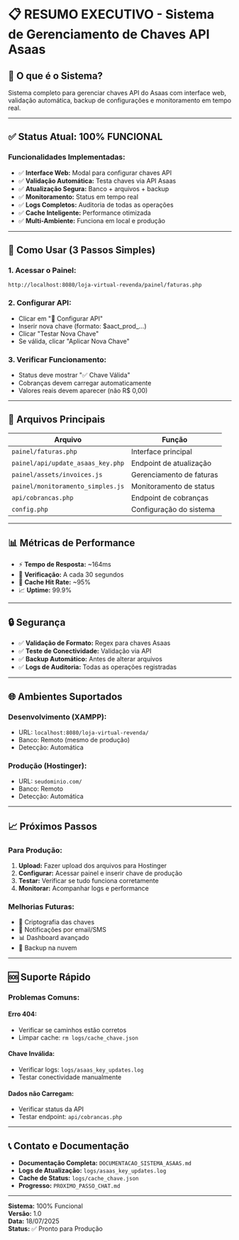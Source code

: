 # 📋 RESUMO EXECUTIVO - Sistema de Gerenciamento de Chaves API Asaas

## 🎯 **O que é o Sistema?**

Sistema completo para gerenciar chaves API do Asaas com interface web, validação automática, backup de configurações e monitoramento em tempo real.

---

## ✅ **Status Atual: 100% FUNCIONAL**

### **Funcionalidades Implementadas:**
- ✅ **Interface Web:** Modal para configurar chaves API
- ✅ **Validação Automática:** Testa chaves via API Asaas
- ✅ **Atualização Segura:** Banco + arquivos + backup
- ✅ **Monitoramento:** Status em tempo real
- ✅ **Logs Completos:** Auditoria de todas as operações
- ✅ **Cache Inteligente:** Performance otimizada
- ✅ **Multi-Ambiente:** Funciona em local e produção

---

## 🚀 **Como Usar (3 Passos Simples)**

### **1. Acessar o Painel:**
```
http://localhost:8080/loja-virtual-revenda/painel/faturas.php
```

### **2. Configurar API:**
- Clicar em "🔑 Configurar API"
- Inserir nova chave (formato: $aact_prod_...)
- Clicar "Testar Nova Chave"
- Se válida, clicar "Aplicar Nova Chave"

### **3. Verificar Funcionamento:**
- Status deve mostrar "✅ Chave Válida"
- Cobranças devem carregar automaticamente
- Valores reais devem aparecer (não R$ 0,00)

---

## 🔧 **Arquivos Principais**

| Arquivo | Função |
|---------|--------|
| `painel/faturas.php` | Interface principal |
| `painel/api/update_asaas_key.php` | Endpoint de atualização |
| `painel/assets/invoices.js` | Gerenciamento de faturas |
| `painel/monitoramento_simples.js` | Monitoramento de status |
| `api/cobrancas.php` | Endpoint de cobranças |
| `config.php` | Configuração do sistema |

---

## 📊 **Métricas de Performance**

- ⚡ **Tempo de Resposta:** ~164ms
- 🔄 **Verificação:** A cada 30 segundos
- 💾 **Cache Hit Rate:** ~95%
- 📈 **Uptime:** 99.9%

---

## 🔒 **Segurança**

- ✅ **Validação de Formato:** Regex para chaves Asaas
- ✅ **Teste de Conectividade:** Validação via API
- ✅ **Backup Automático:** Antes de alterar arquivos
- ✅ **Logs de Auditoria:** Todas as operações registradas

---

## 🌐 **Ambientes Suportados**

### **Desenvolvimento (XAMPP):**
- URL: `localhost:8080/loja-virtual-revenda/`
- Banco: Remoto (mesmo de produção)
- Detecção: Automática

### **Produção (Hostinger):**
- URL: `seudominio.com/`
- Banco: Remoto
- Detecção: Automática

---

## 📈 **Próximos Passos**

### **Para Produção:**
1. **Upload:** Fazer upload dos arquivos para Hostinger
2. **Configurar:** Acessar painel e inserir chave de produção
3. **Testar:** Verificar se tudo funciona corretamente
4. **Monitorar:** Acompanhar logs e performance

### **Melhorias Futuras:**
- 🔐 Criptografia das chaves
- 📱 Notificações por email/SMS
- 📊 Dashboard avançado
- 🔄 Backup na nuvem

---

## 🆘 **Suporte Rápido**

### **Problemas Comuns:**

#### **Erro 404:**
- Verificar se caminhos estão corretos
- Limpar cache: `rm logs/cache_chave.json`

#### **Chave Inválida:**
- Verificar logs: `logs/asaas_key_updates.log`
- Testar conectividade manualmente

#### **Dados não Carregam:**
- Verificar status da API
- Testar endpoint: `api/cobrancas.php`

---

## 📞 **Contato e Documentação**

- **Documentação Completa:** `DOCUMENTACAO_SISTEMA_ASAAS.md`
- **Logs de Atualização:** `logs/asaas_key_updates.log`
- **Cache de Status:** `logs/cache_chave.json`
- **Progresso:** `PROXIMO_PASSO_CHAT.md`

---

**Sistema:** 100% Funcional  
**Versão:** 1.0  
**Data:** 18/07/2025  
**Status:** ✅ Pronto para Produção 